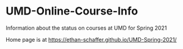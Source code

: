 # UMD-Online-Course-Info
 Information about the status on courses at UMD for Spring 2021

Home page is at https://ethan-schaffer.github.io/UMD-Spring-2021/
